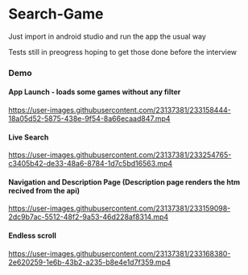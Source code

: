 # Search-Game

Just import in android studio and run the app the usual way

Tests still in preogress hoping to get those done before the interview

### Demo

#### App Launch - loads some games without any filter
https://user-images.githubusercontent.com/23137381/233158444-18a05d52-5875-438e-9f54-8a66ecaad847.mp4

#### Live Search
https://user-images.githubusercontent.com/23137381/233254765-c3405b42-de33-48a6-8784-1d7c5bd16563.mp4

#### Navigation and Description Page (Description page renders the htm recived from the api)
https://user-images.githubusercontent.com/23137381/233159098-2dc9b7ac-5512-48f2-9a53-46d228af8314.mp4

#### Endless scroll
https://user-images.githubusercontent.com/23137381/233168380-2e620259-1e6b-43b2-a235-b8e4e1d7f359.mp4
